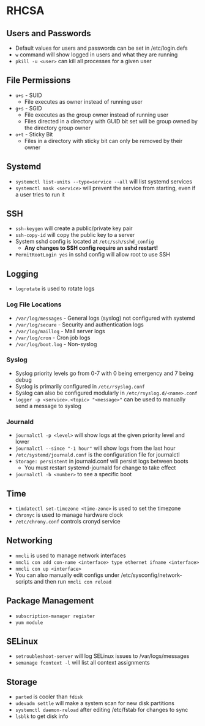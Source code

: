 # RHCSA

## Users and Passwords

* Default values for users and passwords can be set in /etc/login.defs
* `w` command will show logged in users and what they are running
* `pkill -u <user>` can kill all processes for a given user

## File Permissions

* `u+s` - SUID
    * File executes as owner instead of running user
* `g+s` - SGID
    * File executes as the group owner instead of running user
    * Files directed in a directory with GUID bit set will be group owned by
      the directory group owner
* `o+t` - Sticky Bit
    * Files in a directory with sticky bit can only be removed by their owner

## Systemd

* `systemctl list-units --type=service --all` will list systemd services
* `systemctl mask <service>` will prevent the service from starting, even if a
  user tries to run it

## SSH

* `ssh-keygen` will create a public/private key pair
* `ssh-copy-id` will copy the public key to a server
* System sshd config is located at `/etc/ssh/sshd_config`
    * **Any changes to SSH config require an sshd restart!**
* `PermitRootLogin yes` in sshd config will allow root to use SSH

## Logging

* `logrotate` is used to rotate logs

### Log File Locations

* `/var/log/messages` - General logs (syslog) not configured with systemd
* `/var/log/secure` - Security and authentication logs
* `/var/log/maillog` - Mail server logs
* `/var/log/cron` - Cron job logs
* `/var/log/boot.log` - Non-syslog

### Syslog

* Syslog priority levels go from 0-7 with 0 being emergency and 7 being debug
* Syslog is primarily configured in `/etc/rsyslog.conf`
* Syslog can also be configured modularly in `/etc/rsyslog.d/<name>.conf`
* `logger -p <service>.<topic> "<message>"` can be used to manually send a
  message to syslog

### Journald

* `journalctl -p <level>` will show logs at the given priority level and lower
* `journalctl --since "-1 hour"` will show logs from the last hour
* `/etc/systemd/journald.conf` is the configuration file for journalctl
* `Storage: persistent` in journald.conf will persist logs between boots
    * You must restart systemd-journald for change to take effect
* `journalctl -b <number>` to see a specific boot

## Time

* `timdatectl set-timezone <time-zone>` is used to set the timezone
* `chronyc` is used to manage hardware clock
* `/etc/chrony.conf` controls cronyd service

## Networking

* `nmcli` is used to manage network interfaces
* `nmcli con add con-name <interface> type ethernet ifname <interface>`
* `nmcli con up <interface>`
* You can also manually edit configs under /etc/sysconfig/network-scripts and
  then run `nmcli con reload`

## Package Management

* `subscription-manager register`
* `yum module`

## SELinux

* `setroubleshoot-server` will log SELinux issues to /var/logs/messages
* `semanage fcontext -l` will list all context assignments

## Storage

* `parted` is cooler than `fdisk`
* `udevadm settle` will make a system scan for new disk partitions
* `systemctl daemon-reload` after editing /etc/fstab for changes to sync
* `lsblk` to get disk info
